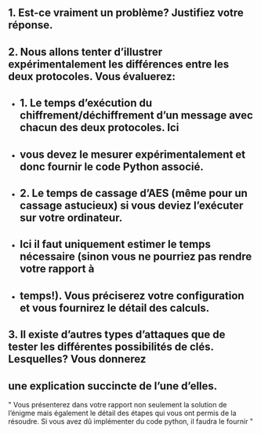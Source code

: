 ## 1. Est-ce vraiment un problème? Justifiez votre réponse.



## 2. Nous allons tenter d’illustrer expérimentalement les différences entre les deux protocoles. Vous évaluerez:

-  ## 1. Le temps d’exécution du chiffrement/déchiffrement d’un message avec chacun des deux protocoles. Ici
-  ## vous devez le mesurer expérimentalement et donc fournir le code Python associé.



-  ## 2. Le temps de cassage d’AES (même pour un cassage astucieux) si vous deviez l’exécuter sur votre ordinateur.
-  ## Ici il faut uniquement estimer le temps nécessaire (sinon vous ne pourriez pas rendre votre rapport à
-  ## temps!). Vous préciserez votre configuration et vous fournirez le détail des calculs.



## 3. Il existe d’autres types d’attaques que de tester les différentes possibilités de clés. Lesquelles? Vous donnerez
## une explication succincte de l’une d’elles.


" Vous présenterez dans votre rapport non seulement la solution de l’énigme mais également le détail des étapes qui
vous ont permis de la résoudre. Si vous avez dû implémenter du code python, il faudra le fournir "